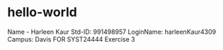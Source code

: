 # hello-world
Name - Harleen Kaur 
Std-ID: 991498957 
LoginName: harleenKaur4309 
Campus: Davis 
FOR SYST24444 Exercise 3
